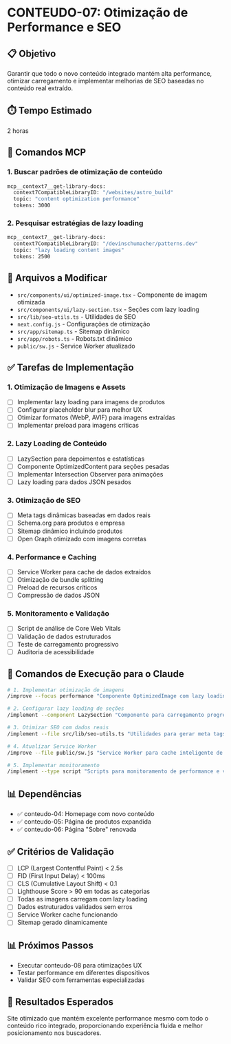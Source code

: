 # CONTEUDO-07: Otimização de Performance e SEO

## 📋 Objetivo
Garantir que todo o novo conteúdo integrado mantém alta performance, otimizar carregamento e implementar melhorias de SEO baseadas no conteúdo real extraído.

## ⏱️ Tempo Estimado
2 horas

## 🔧 Comandos MCP

### 1. Buscar padrões de otimização de conteúdo
```bash
mcp__context7__get-library-docs:
  context7CompatibleLibraryID: "/websites/astro_build"
  topic: "content optimization performance"
  tokens: 3000
```

### 2. Pesquisar estratégias de lazy loading
```bash
mcp__context7__get-library-docs:
  context7CompatibleLibraryID: "/devinschumacher/patterns.dev"
  topic: "lazy loading content images"
  tokens: 2500
```

## 📁 Arquivos a Modificar
- `src/components/ui/optimized-image.tsx` - Componente de imagem otimizada
- `src/components/ui/lazy-section.tsx` - Seções com lazy loading
- `src/lib/seo-utils.ts` - Utilidades de SEO
- `next.config.js` - Configurações de otimização
- `src/app/sitemap.ts` - Sitemap dinâmico
- `src/app/robots.ts` - Robots.txt dinâmico
- `public/sw.js` - Service Worker atualizado

## ✅ Tarefas de Implementação

### 1. Otimização de Imagens e Assets
- [ ] Implementar lazy loading para imagens de produtos
- [ ] Configurar placeholder blur para melhor UX
- [ ] Otimizar formatos (WebP, AVIF) para imagens extraídas
- [ ] Implementar preload para imagens críticas

### 2. Lazy Loading de Conteúdo
- [ ] LazySection para depoimentos e estatísticas
- [ ] Componente OptimizedContent para seções pesadas
- [ ] Implementar Intersection Observer para animações
- [ ] Lazy loading para dados JSON pesados

### 3. Otimização de SEO
- [ ] Meta tags dinâmicas baseadas em dados reais
- [ ] Schema.org para produtos e empresa
- [ ] Sitemap dinâmico incluindo produtos
- [ ] Open Graph otimizado com imagens corretas

### 4. Performance e Caching
- [ ] Service Worker para cache de dados extraídos
- [ ] Otimização de bundle splitting
- [ ] Preload de recursos críticos
- [ ] Compressão de dados JSON

### 5. Monitoramento e Validação
- [ ] Script de análise de Core Web Vitals
- [ ] Validação de dados estruturados
- [ ] Teste de carregamento progressivo
- [ ] Auditoria de acessibilidade

## 🚀 Comandos de Execução para o Claude

```bash
# 1. Implementar otimização de imagens
/improve --focus performance "Componente OptimizedImage com lazy loading, blur placeholder e formatos modernos para todas as imagens extraídas"

# 2. Configurar lazy loading de seções
/implement --component LazySection "Componente para carregamento progressivo de seções pesadas com loading states"

# 3. Otimizar SEO com dados reais
/implement --file src/lib/seo-utils.ts "Utilidades para gerar meta tags dinâmicas usando dados de empresa.json e produtos-especificacoes.json"

# 4. Atualizar Service Worker
/improve --file public/sw.js "Service Worker para cache inteligente de dados extraídos e assets otimizados"

# 5. Implementar monitoramento
/implement --type script "Scripts para monitoramento de performance e validação de dados estruturados"
```

## 📊 Dependências
- ✅ conteudo-04: Homepage com novo conteúdo
- ✅ conteudo-05: Página de produtos expandida  
- ✅ conteudo-06: Página "Sobre" renovada

## ✅ Critérios de Validação
- [ ] LCP (Largest Contentful Paint) < 2.5s
- [ ] FID (First Input Delay) < 100ms  
- [ ] CLS (Cumulative Layout Shift) < 0.1
- [ ] Lighthouse Score > 90 em todas as categorias
- [ ] Todas as imagens carregam com lazy loading
- [ ] Dados estruturados validados sem erros
- [ ] Service Worker cache funcionando
- [ ] Sitemap gerado dinamicamente

## 📊 Próximos Passos
- Executar conteudo-08 para otimizações UX
- Testar performance em diferentes dispositivos
- Validar SEO com ferramentas especializadas

## 🎯 Resultados Esperados
Site otimizado que mantém excelente performance mesmo com todo o conteúdo rico integrado, proporcionando experiência fluida e melhor posicionamento nos buscadores.